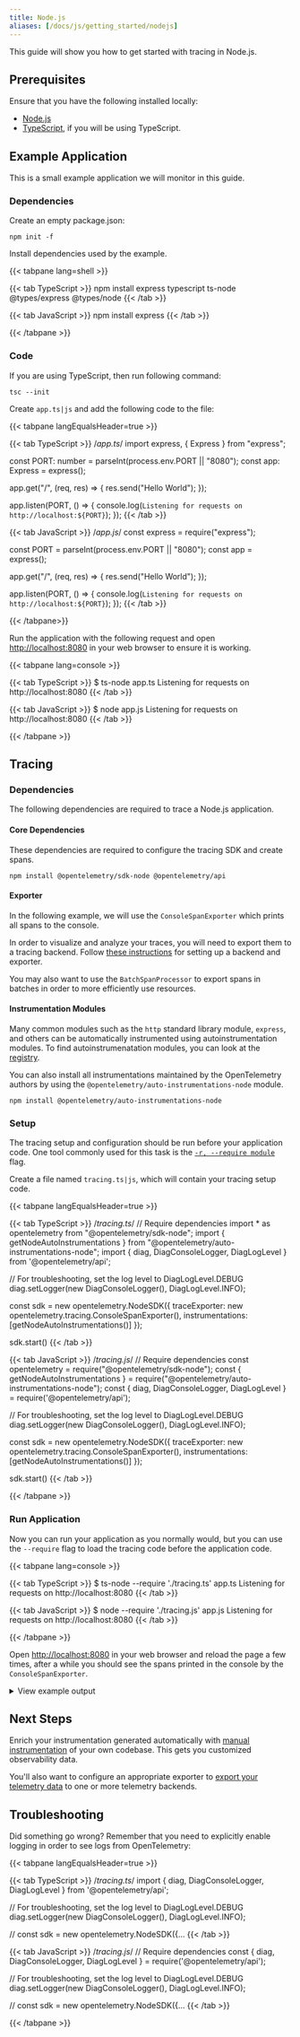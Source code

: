 ```yaml
---
title: Node.js
aliases: [/docs/js/getting_started/nodejs]
---
```


This guide will show you how to get started with tracing in Node.js.

## Prerequisites

Ensure that you have the following installed locally:

- [Node.js](https://nodejs.org/en/download/)
- [TypeScript](https://www.typescriptlang.org/download), if you will be using TypeScript.

## Example Application

This is a small example application we will monitor in this guide.

### Dependencies

Create an empty package.json:

```shell
npm init -f
```

Install dependencies used by the example.

{{< tabpane lang=shell >}}

{{< tab TypeScript >}}
npm install express typescript ts-node @types/express @types/node
{{< /tab >}}

{{< tab JavaScript >}}
npm install express
{{< /tab >}}

{{< /tabpane >}}

### Code

If you are using TypeScript, then run following command:

```shell
tsc --init
```

Create `app.ts|js` and add the following code to the file:

{{< tabpane langEqualsHeader=true >}}

{{< tab TypeScript >}}
/*app.ts*/
import express, { Express } from "express";

const PORT: number = parseInt(process.env.PORT || "8080");
const app: Express = express();

app.get("/", (req, res) => {
  res.send("Hello World");
});

app.listen(PORT, () => {
  console.log(`Listening for requests on http://localhost:${PORT}`);
});
{{< /tab >}}

{{< tab JavaScript >}}
/*app.js*/
const express = require("express");

const PORT = parseInt(process.env.PORT || "8080");
const app = express();

app.get("/", (req, res) => {
  res.send("Hello World");
});

app.listen(PORT, () => {
  console.log(`Listening for requests on http://localhost:${PORT}`);
});
{{< /tab >}}

{{< /tabpane>}}

Run the application with the following request and open <http://localhost:8080>
in your web browser to ensure it is working.

{{< tabpane lang=console >}}

{{< tab TypeScript >}}
$ ts-node app.ts
Listening for requests on http://localhost:8080
{{< /tab >}}

{{< tab JavaScript >}}
$ node app.js
Listening for requests on http://localhost:8080
{{< /tab >}}

{{< /tabpane >}}

## Tracing

### Dependencies

The following dependencies are required to trace a Node.js application.

#### Core Dependencies

These dependencies are required to configure the tracing SDK and create spans.

```shell
npm install @opentelemetry/sdk-node @opentelemetry/api
```

#### Exporter

In the following example, we will use the `ConsoleSpanExporter` which prints all spans to the console.

In order to visualize and analyze your traces, you will need to export them to a tracing backend.
Follow [these instructions](../../exporters) for setting up a backend and exporter.

You may also want to use the `BatchSpanProcessor` to export spans in batches in order to more efficiently use resources.

#### Instrumentation Modules

Many common modules such as the `http` standard library module, `express`, and
others can be automatically instrumented using autoinstrumentation modules.
To find autoinstrumenatation modules, you can look at the
[registry](/ecosystem/registry/?language=js&component=instrumentation).

You can also install all instrumentations maintained by the OpenTelemetry authors
by using the `@opentelemetry/auto-instrumentations-node` module.

```shell
npm install @opentelemetry/auto-instrumentations-node
```

### Setup

The tracing setup and configuration should be run before your application code.
One tool commonly used for this task is the
[`-r, --require module`](https://nodejs.org/api/cli.html#cli_r_require_module) flag.

Create a file named `tracing.ts|js`, which will contain your tracing setup code.

{{< tabpane langEqualsHeader=true >}}

{{< tab TypeScript >}}
/*tracing.ts*/
// Require dependencies
import * as opentelemetry from "@opentelemetry/sdk-node";
import { getNodeAutoInstrumentations } from "@opentelemetry/auto-instrumentations-node";
import { diag, DiagConsoleLogger, DiagLogLevel } from '@opentelemetry/api';

// For troubleshooting, set the log level to DiagLogLevel.DEBUG
diag.setLogger(new DiagConsoleLogger(), DiagLogLevel.INFO);

const sdk = new opentelemetry.NodeSDK({
  traceExporter: new opentelemetry.tracing.ConsoleSpanExporter(),
  instrumentations: [getNodeAutoInstrumentations()]
});

sdk.start()
{{< /tab >}}

{{< tab JavaScript >}}
/*tracing.js*/
// Require dependencies
const opentelemetry = require("@opentelemetry/sdk-node");
const { getNodeAutoInstrumentations } = require("@opentelemetry/auto-instrumentations-node");
const { diag, DiagConsoleLogger, DiagLogLevel } = require('@opentelemetry/api');

// For troubleshooting, set the log level to DiagLogLevel.DEBUG
diag.setLogger(new DiagConsoleLogger(), DiagLogLevel.INFO);

const sdk = new opentelemetry.NodeSDK({
  traceExporter: new opentelemetry.tracing.ConsoleSpanExporter(),
  instrumentations: [getNodeAutoInstrumentations()]
});

sdk.start()
{{< /tab >}}

{{< /tabpane >}}

### Run Application

Now you can run your application as you normally would, but you can use the
`--require` flag to load the tracing code before the application code.

{{< tabpane lang=console >}}

{{< tab TypeScript >}}
$ ts-node --require './tracing.ts' app.ts
Listening for requests on http://localhost:8080
{{< /tab >}}

{{< tab JavaScript >}}
$ node --require './tracing.js' app.js
Listening for requests on http://localhost:8080
{{< /tab >}}

{{< /tabpane >}}

Open <http://localhost:8080> in your web browser and reload the page a few times,
after a while you should see the spans printed in the console by the `ConsoleSpanExporter`.

<details>
<summary>View example output</summary>

```json
{
  "traceId": "3f1fe6256ea46d19ec3ca97b3409ad6d",
  "parentId": "f0b7b340dd6e08a7",
  "name": "middleware - query",
  "id": "41a27f331c7bfed3",
  "kind": 0,
  "timestamp": 1624982589722992,
  "duration": 417,
  "attributes": {
    "http.route": "/",
    "express.name": "query",
    "express.type": "middleware"
  },
  "status": { "code": 0 },
  "events": []
}
{
  "traceId": "3f1fe6256ea46d19ec3ca97b3409ad6d",
  "parentId": "f0b7b340dd6e08a7",
  "name": "middleware - expressInit",
  "id": "e0ed537a699f652a",
  "kind": 0,
  "timestamp": 1624982589725778,
  "duration": 673,
  "attributes": {
    "http.route": "/",
    "express.name": "expressInit",
    "express.type": "middleware"
  },
  "status": { code: 0 },
  "events": []
}
{
  "traceId": "3f1fe6256ea46d19ec3ca97b3409ad6d",
  "parentId": "f0b7b340dd6e08a7",
  "name": "request handler - /",
  "id": "8614a81e1847b7ef",
  "kind": 0,
  "timestamp": 1624982589726941,
  "duration": 21,
  "attributes": {
    "http.route": "/",
    "express.name": "/",
    "express.type": "request_handler"
  },
  "status": { code: 0 },
  "events": []
}
{
  "traceId": "3f1fe6256ea46d19ec3ca97b3409ad6d",
  "parentId": undefined,
  "name": "GET /",
  "id": "f0b7b340dd6e08a7",
  "kind": 1,
  "timestamp": 1624982589720260,
  "duration": 11380,
  "attributes": {
    "http.url": "http://localhost:8080/",
    "http.host": "localhost:8080",
    "net.host.name": "localhost",
    "http.method": "GET",
    "http.route": "",
    "http.target": "/",
    "http.user_agent": "Mozilla/5.0 (Macintosh; Intel Mac OS X 10_15_7) AppleWebKit/537.36 (KHTML, like Gecko) Chrome/91.0.4472.114 Safari/537.36",
    "http.flavor": "1.1",
    "net.transport": "ip_tcp",
    "net.host.ip": "::1",
    "net.host.port": 8080,
    "net.peer.ip": "::1",
    "net.peer.port": 61520,
    "http.status_code": 304,
    "http.status_text": "NOT MODIFIED"
  },
  "status": { "code": 1 },
  "events": []
}
```

</details>

## Next Steps

Enrich your instrumentation generated automatically with
[manual instrumentation](/docs/instrumentation/js/instrumentation) of your own codebase.
This gets you customized observability data.

You'll also want to configure an appropriate exporter to [export your telemetry
data](/docs/instrumentation/js/exporters) to one or more telemetry backends.

## Troubleshooting

Did something go wrong? Remember that you need to explicitly enable logging in order to see logs from OpenTelemetry:

{{< tabpane langEqualsHeader=true >}}

{{< tab TypeScript >}}
/*tracing.ts*/
import { diag, DiagConsoleLogger, DiagLogLevel } from '@opentelemetry/api';

// For troubleshooting, set the log level to DiagLogLevel.DEBUG
diag.setLogger(new DiagConsoleLogger(), DiagLogLevel.INFO);

// const sdk = new opentelemetry.NodeSDK({...
{{< /tab >}}

{{< tab JavaScript >}}
/*tracing.js*/
// Require dependencies
const { diag, DiagConsoleLogger, DiagLogLevel } = require('@opentelemetry/api');

// For troubleshooting, set the log level to DiagLogLevel.DEBUG
diag.setLogger(new DiagConsoleLogger(), DiagLogLevel.INFO);

// const sdk = new opentelemetry.NodeSDK({...
{{< /tab >}}

{{< /tabpane >}}
